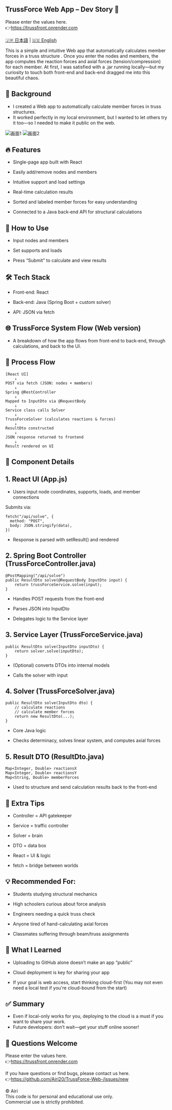 ## TrussForce Web App – Dev Story 🍵

Please enter the values here.  
👉https://trussfront.onrender.com  

[🇯🇵 日本語](README.jp.md) | [🇺🇸 English](README.md)  

This is a simple and intuitive Web app that automatically calculates member forces in a truss structure .
Once you enter the nodes and members, the app computes the reaction forces and axial forces (tension/compression) for each member.
At first, I was satisfied with a .jar running locally—but my curiosity to touch both front-end and back-end dragged me into this beautiful chaos.

## 🧭 Background
- I created a Web app to automatically calculate member forces in truss structures.
- It worked perfectly in my local environment, but I wanted to let others try it too—so I needed to make it public on the web.

![画面1](スクリーンショット%202025-06-21%20213143.png)
![画面2](スクリーンショット%202025-06-21%20213159.png)



## 🔥 Features
- Single-page app built with React

- Easily add/remove nodes and members

- Intuitive support and load settings

- Real-time calculation results

- Sorted and labeled member forces for easy understanding

- Connected to a Java back-end API for structural calculations

## 🚀 How to Use
- Input nodes and members

- Set supports and loads

- Press “Submit” to calculate and view results

## 🛠️ Tech Stack
- Front-end: React

- Back-end: Java (Spring Boot + custom solver)

- API: JSON via fetch

## 🌐 TrussForce System Flow (Web version)
- A breakdown of how the app flows from front-end to back-end, through calculations, and back to the UI.

## 🔁 Process Flow
```
[React UI]
    ↓
POST via fetch (JSON: nodes + members)
    ↓
Spring @RestController
    ↓
Mapped to InputDto via @RequestBody
    ↓
Service class calls Solver
    ↓
TrussForceSolver (calculates reactions & forces)
    ↓
ResultDto constructed
    ↓
JSON response returned to frontend
    ↓
Result rendered on UI
```


## 🧱 Component Details
## 1. React UI (App.js)
- Users input node coordinates, supports, loads, and member connections

Submits via:

```
fetch("/api/solve", {
  method: "POST",
  body: JSON.stringify(data),
})
```
- Response is parsed with setResult() and rendered

## 2. Spring Boot Controller (TrussForceController.java)
```
@PostMapping("/api/solve")
public ResultDto solve(@RequestBody InputDto input) {
    return trussForceService.solve(input);
}
```
- Handles POST requests from the front-end

- Parses JSON into InputDto

- Delegates logic to the Service layer

## 3. Service Layer (TrussForceService.java)
```
public ResultDto solve(InputDto inputDto) {
    return solver.solve(inputDto);
}
```
- (Optional) converts DTOs into internal models

- Calls the solver with input

## 4. Solver (TrussForceSolver.java)
```
public ResultDto solve(InputDto dto) {
    // calculate reactions
    // calculate member forces
    return new ResultDto(...);
}
```
- Core Java logic

- Checks determinacy, solves linear system, and computes axial forces

## 5. Result DTO (ResultDto.java)
```
Map<Integer, Double> reactionsX
Map<Integer, Double> reactionsY
Map<String, Double> memberForces
```
- Used to structure and send calculation results back to the front-end

## 🧪 Extra Tips
- Controller = API gatekeeper

- Service = traffic controller

- Solver = brain

- DTO = data box

- React = UI & logic

- fetch = bridge between worlds

## 💡 Recommended For:
- Students studying structural mechanics

- High schoolers curious about force analysis

- Engineers needing a quick truss check

- Anyone tired of hand-calculating axial forces

- Classmates suffering through beam/truss assignments

## 📘 What I Learned
- Uploading to GitHub alone doesn’t make an app “public”

- Cloud deployment is key for sharing your app

- If your goal is web access, start thinking cloud-first
(You may not even need a local test if you're cloud-bound from the start)

## ✅ Summary
- Even if local-only works for you, deploying to the cloud is a must if you want to share your work.
- Future developers: don’t wait—get your stuff online sooner!

## 💬 Questions Welcome

 Please enter the values here.  
👉https://trussfront.onrender.com  

 If you have questions or find bugs, please contact us here.  
👉https://github.com/Airi20/TrussForce-Web-/issues/new


© Airi  
This code is for personal and educational use only.  
Commercial use is strictly prohibited.
  

